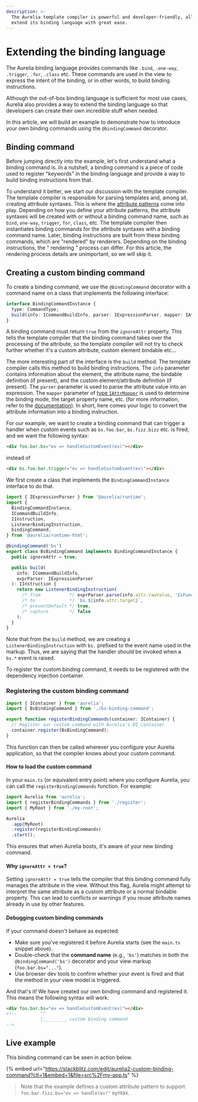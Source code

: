 ```yaml
---
description: >-
  The Aurelia template compiler is powerful and developer-friendly, allowing you
  extend its binding language with great ease.
---
```


# Extending the binding language

The Aurelia binding language provides commands like `.bind`, `.one-way`, `.trigger`, `.for`, `.class` etc. These commands are used in the view to express the intent of the binding, or in other words, to build binding instructions.

Although the out-of-box binding language is sufficient for most use cases, Aurelia also provides a way to extend the binding language so that developers can create their own incredible stuff when needed.

In this article, we will build an example to demonstrate how to introduce your own binding commands using the `@bindingCommand` decorator.

## Binding command

Before jumping directly into the example, let's first understand what a binding command is. In a nutshell, a binding command is a piece of code used to register "keywords" in the binding language and provide a way to build binding instructions from that.

To understand it better, we start our discussion with the template compiler. The template compiler is responsible for parsing templates and, among all, creating attribute syntaxes. This is where the [attribute patterns](./attributepattern.md) come into play. Depending on how you define your attribute patterns, the attribute syntaxes will be created with or without a binding command name, such as `bind`, `one-way`, `trigger`, `for`, `class`, etc. The template compiler then instantiates binding commands for the attribute syntaxes with a binding command name. Later, binding instructions are built from these binding commands, which are "rendered" by renderers. Depending on the binding instructions, the " rendering " process can differ. For this article, the rendering process details are unimportant, so we will skip it.

## Creating a custom binding command

To create a binding command, we use the `@bindingCommand` decorator with a command name on a class that implements the following interface:

```typescript
interface BindingCommandInstance {
  type: CommandType;
  build(info: ICommandBuildInfo, parser: IExpressionParser, mapper: IAttrMapper): IInstruction;
}
```

A binding command must return `true` from the `ignoreAttr` property. This tells the template compiler that the binding command takes over the processing of the attribute, so the template compiler will not try to check further whether it's a custom attribute, custom element bindable etc...

The more interesting part of the interface is the `build` method. The template compiler calls this method to build binding instructions. The `info` parameter contains information about the element, the attribute name, the bindable definition (if present), and the custom element/attribute definition (if present). The `parser` parameter is used to parse the attribute value into an expression. The `mapper` parameter of [type `IAttrMapper`](./attributemapper.md) is used to determine the binding mode, the target property name, etc. (for more information, refer to the [documentation](./extending-templating-syntax.md)). In short, here comes your logic to convert the attribute information into a binding instruction.

For our example, we want to create a binding command that can trigger a handler when custom events such as `bs.foo.bar`, `bs.fizz.bizz` etc. is fired, and we want the following syntax:

```html
<div foo.bar.bs="ev => handleCustomEvent(ev)"></div>
```

instead of

```html
<div bs.foo.bar.trigger="ev => handleCustomEvent(ev)"></div>
```

We first create a class that implements the `BindingCommandInstance` interface to do that.

```typescript
import { IExpressionParser } from '@aurelia/runtime';
import {
  BindingCommandInstance,
  ICommandBuildInfo,
  IInstruction,
  ListenerBindingInstruction,
  bindingCommand,
} from '@aurelia/runtime-html';

@bindingCommand('bs')
export class BsBindingCommand implements BindingCommandInstance {
  public ignoreAttr = true;

  public build(
    info: ICommandBuildInfo,
    exprParser: IExpressionParser
  ): IInstruction {
    return new ListenerBindingInstruction(
      /* from           */ exprParser.parse(info.attr.rawValue, 'IsFunction'),
      /* to             */ `bs.${info.attr.target}`,
      /* preventDefault */ true,
      /* capture        */ false
    );
  }
}
```

Note that from the `build` method, we are creating a `ListenerBindingInstruction` with `bs.` prefixed to the event name used in the markup. Thus, we are saying that the handler should be invoked when a `bs.*` event is raised.

To register the custom binding command, it needs to be registered with the dependency injection container.

### Registering the custom binding command

```typescript
import { IContainer } from 'aurelia';
import { BsBindingCommand } from './bs-binding-command';

export function registerBindingCommands(container: IContainer) {
  // Register our custom command with Aurelia's DI container
  container.register(BsBindingCommand);
}
```

This function can then be called wherever you configure your Aurelia application, so that the compiler knows about your custom command.

#### How to load the custom command

In your `main.ts` (or equivalent entry point) where you configure Aurelia, you can call the `registerBindingCommands` function. For example:

```typescript
import Aurelia from 'aurelia';
import { registerBindingCommands } from './register';
import { MyRoot } from './my-root';

Aurelia
  .app(MyRoot)
  .register(registerBindingCommands)
  .start();
```

This ensures that when Aurelia boots, it's aware of your new binding command.

#### Why `ignoreAttr = true`?

Setting `ignoreAttr = true` tells the compiler that this binding command fully manages the attribute in the view. Without this flag, Aurelia might attempt to interpret the same attribute as a custom attribute or a normal bindable property. This can lead to conflicts or warnings if you reuse attribute names already in use by other features.

#### Debugging custom binding commands

If your command doesn't behave as expected:

- Make sure you've registered it before Aurelia starts (see the `main.ts` snippet above).
- Double-check that the **command name** (e.g., `'bs'`) matches in both the `@bindingCommand('bs')` decorator and your view markup (`foo.bar.bs="..."`).
- Use browser dev tools to confirm whether your event is fired and that the method in your view model is triggered.

And that's it! We have created our own binding command and registered it. This means the following syntax will work:

```html
<div foo.bar.bs="ev => handleCustomEvent(ev)"></div>
<!--         ^^
             |_________ custom binding command
-->
```

## Live example

This binding command can be seen in action below.

{% embed url="https://stackblitz.com/edit/aurelia2-custom-binding-command?ctl=1&embed=1&file=src%2Fmy-app.ts" %}

> Note that the example defines a custom attribute pattern to support `foo.bar.fizz.bs="ev => handle(ev)"` syntax.
